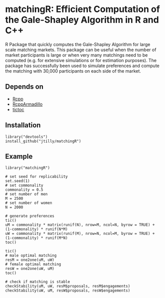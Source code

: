 # matchingR: Efficient Computation of the Gale-Shapley Algorithm in R and C++
R Package that quickly computes the Gale-Shapley Algorithm for large scale matching markets. This package can be useful when the number of market participants is large or when very many matchings need to be computed (e.g. for extensive simulations or for estimation purposes). The package has successfully been used to simulate preferences and compute the matching with 30,000 participants on each side of the market.

## Depends on
* [Rcpp](http://cran.r-project.org/web/packages/Rcpp/index.html)
* [RcppArmadillo](http://cran.r-project.org/web/packages/RcppArmadillo/index.html)
* [tictoc](http://cran.r-project.org/web/packages/tictoc/index.html)

## Installation
```
library("devtools")
install_github("jtilly/matchingR")
```

## Example
```
library("matchingR")

# set seed for replicability
set.seed(1)
# set commonality
commonality = 0.5
# set number of men
M = 2500
# set number of women
N = 2000

# generate preferences
tic()
uM = commonality * matrix(runif(N), nrow=M, ncol=N, byrow = TRUE) + (1-commonality) * runif(N*M)
uW = commonality * matrix(runif(M), nrow=N, ncol=M, byrow = TRUE) + (1-commonality) * runif(M*N)
toc()

tic()
# male optimal matching
resM = one2one(uM, uW)
# female optimal matching
resW = one2one(uW, uM)
toc()

# check if matching is stable
checkStability(uM, uW, resM$proposals, resM$engagements)
checkStability(uW, uM, resW$proposals, resW$engagements)
```